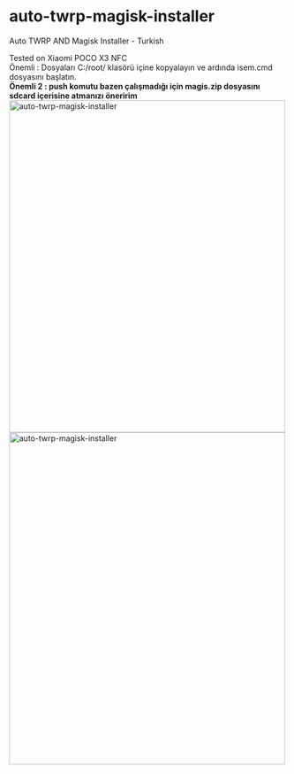 # auto-twrp-magisk-installer
Auto TWRP AND Magisk Installer - Turkish

Tested on Xiaomi POCO X3 NFC
<br>
Önemli : Dosyaları C:/root/ klasörü içine kopyalayın ve ardında isem.cmd dosyasını başlatın.
<br>
<b>Önemli 2 : push komutu bazen çalışmadığı için magis.zip dosyasını sdcard içerisine atmanızı öneririm</b>
<br>
<img src="https://alicangnll.github.io/auto-twrp-magisk-installer/pic/1.jpg" alt="auto-twrp-magisk-installer" width="500" height="600">
<br>
<img src="https://alicangnll.github.io/auto-twrp-magisk-installer/pic/2.jpg" alt="auto-twrp-magisk-installer" width="500" height="600">
<br>
